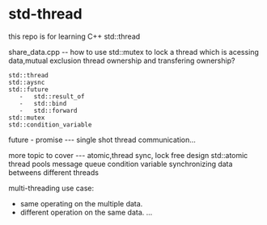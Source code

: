 # std-thread
this repo is for learning C++ std::thread 

   share_data.cpp   -- how to use std::mutex to lock a thread which is acessing data,mutual exclusion
   thread ownership and transfering ownership?

    std::thread
    std::aysnc
    std::future
       -   std::result_of
       -   std::bind
       -   std::forward
    std::mutex
    std::condition_variable
   future - promise --- single shot thread communication...

   more topic to cover --- atomic,thread sync, lock free design
    std::atomic
   thread pools
    message queue
   condition variable
   synchronizing data betweens different threads
   
multi-threading use case: 
   - same operating on the multiple data.
   - different operation on the same data.
...
